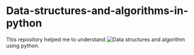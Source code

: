 # Data-structures-and-algorithms-in-python
This repository helped me to understand ![Data structures and algorithm](https://jovian.ai/learn/data-structures-and-algorithms-in-python)
using python.
